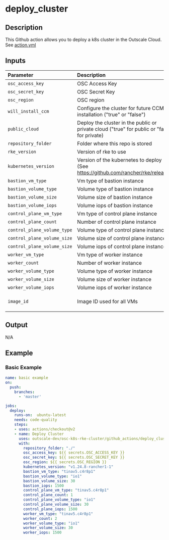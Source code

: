 # deploy_cluster

## Description
This Github action allows you to deploy a k8s cluster in the Outscale Cloud.
See [action.yml](action.yml)

## Inputs

| Parameter                   | Description                                                                                  | Required | Default                                 |
| :-------------------------- | :------------------------------------------------------------------------------------------- | :------- | :-------------------------------------- |
| `osc_access_key`            | OSC Access Key                                                                               | `true`   | `""`                                    |
| `osc_secret_key`            | OSC Secret Key                                                                               | `true`   | `""`                                    |
| `osc_region`                | OSC region                                                                                   | `true`   | `""`                                    |
| `will_install_ccm`          | Configure the cluster for future CCM installation ("true" or "false")                        | `false`  | `"false"`                               |
| `public_cloud`              | Deploy the cluster in the public or private cloud ("true" for public or "false" for private) | `false`  | `"false"`                               |
| `repository_folder`         | Folder where this repo is stored                                                             | `false`  | `"./"`                                  |
| `rke_version`               | Version of rke to use                                                                        | `false`  | `"v1.4.1"`                              |
| `kubernetes_version`        | Version of the kubernetes to deploy (See https://github.com/rancher/rke/releases)            | `false`  | `"v1.24.8-rancher1-1"`                  |
| `bastion_vm_type`           | Vm type of bastion instance                                                                  | `false`  | `"tinav5.c4r8p1"`                       |
| `bastion_volume_type`       | Volume type of bastion instance                                                              | `false`  | `"gp2"`                                 |
| `bastion_volume_size`       | Volume size of bastion instance                                                              | `false`  | `15`                                    |
| `bastion_volume_iops`       | Volume iops of bastion instance                                                              | `false`  | `1500`                                  |
| `control_plane_vm_type`     | Vm type of control plane instance                                                            | `false`  | `"tinav5.c4r8p1"`                       |
| `control_plane_count`       | Number of control plane instance                                                             | `false`  | `1`                                     |
| `control_plane_volume_type` | Volume type of control plane instance                                                        | `false`  | `"gp2"`                                 |
| `control_plane_volume_size` | Volume size of control plane instance                                                        | `false`  | `15`                                    |
| `control_plane_volume_size` | Volume iops of control plane instance                                                        | `false`  | `1500`                                  |
| `worker_vm_type`            | Vm type of worker instance                                                                   | `false`  | `"tinav5.c4r8p1"`                       |
| `worker_count`              | Number of worker instance                                                                    | `false`  | `2`                                     |
| `worker_volume_type`        | Volume type of worker instance                                                               | `false`  | `"standard"`                            |
| `worker_volume_size`        | Volume size of worker instance                                                               | `false`  | `15`                                    |
| `worker_volume_iops`        | Volume iops of worker instance                                                               | `false`  | `1500`                                  |
| `image_id`                  | Image ID used for all VMs                                                                    | `false`  | `ami-d76e520a` (available in eu-west-2) |

## Output
N/A

## Example
### Basic Example
```yaml
name: basic example
on:
  push:
    branches:    
      - 'master'

jobs:
  deploy:
    runs-on:  ubuntu-latest
    needs: code-quality
    steps:
    - uses: actions/checkout@v2
    - name: Deploy Cluster
      uses: outscale-dev/osc-k8s-rke-cluster/github_actions/deploy_cluster@master
      with:
        repository_folder: "./"
        osc_access_key: ${{ secrets.OSC_ACCESS_KEY }}
        osc_secret_key: ${{ secrets.OSC_SECRET_KEY }}
        osc_region: ${{ secrets.OSC_REGION }}
        kubernetes_version: "v1.24.8-rancher1-1"
        bastion_vm_type: "tinav5.c4r8p1"
        bastion_volume_type: "io1"
        bastion_volume_size: 30
        bastion_iops: 1500
        control_plane_vm_type: "tinav5.c4r8p1"
        control_plane_count: 1
        control_plane_volume_type: "io1"
        control_plane_volume_size: 30
        control_plane_iops: 1500
        worker_vm_type: "tinav5.c4r8p1"
        worker_count: 2
        worker_volume_type: "io1"
        worker_volume_size: 30
        worker_iops: 1500
```

